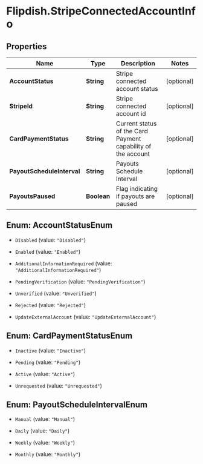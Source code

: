 # Flipdish.StripeConnectedAccountInfo

## Properties
Name | Type | Description | Notes
------------ | ------------- | ------------- | -------------
**AccountStatus** | **String** | Stripe connected account status | [optional] 
**StripeId** | **String** | Stripe connected account id | [optional] 
**CardPaymentStatus** | **String** | Current status of the Card Payment capability of the account | [optional] 
**PayoutScheduleInterval** | **String** | Payouts Schedule Interval | [optional] 
**PayoutsPaused** | **Boolean** | Flag indicating if payouts are paused | [optional] 


<a name="AccountStatusEnum"></a>
## Enum: AccountStatusEnum


* `Disabled` (value: `"Disabled"`)

* `Enabled` (value: `"Enabled"`)

* `AdditionalInformationRequired` (value: `"AdditionalInformationRequired"`)

* `PendingVerification` (value: `"PendingVerification"`)

* `Unverified` (value: `"Unverified"`)

* `Rejected` (value: `"Rejected"`)

* `UpdateExternalAccount` (value: `"UpdateExternalAccount"`)




<a name="CardPaymentStatusEnum"></a>
## Enum: CardPaymentStatusEnum


* `Inactive` (value: `"Inactive"`)

* `Pending` (value: `"Pending"`)

* `Active` (value: `"Active"`)

* `Unrequested` (value: `"Unrequested"`)




<a name="PayoutScheduleIntervalEnum"></a>
## Enum: PayoutScheduleIntervalEnum


* `Manual` (value: `"Manual"`)

* `Daily` (value: `"Daily"`)

* `Weekly` (value: `"Weekly"`)

* `Monthly` (value: `"Monthly"`)




